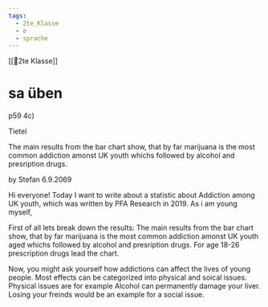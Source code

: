 ```yaml
---
tags:
  - 2te_Klasse
  - e
  - sprache
---
```

[[🥲2te Klasse]]

# sa üben

p59 4c)

Tietel

The main results from the bar chart show, that by far marijuana is the most common addiction amonst UK youth whichs followed by alcohol and presription drugs.

by Stefan 
6.9.2069

Hi everyone!
Today I want to write about a statistic about Addiction among UK youth, which was written by PFA Research in 2019. As i am young myself, 

First of all lets break down the results: The main results from the bar chart show, that by far marijuana is the most common addiction amonst UK youth aged whichs followed by alcohol and presription drugs. For age 18-26 prescription drugs lead the chart.

Now, you might ask yourself how addictions can affect the lives of young people. Most effects can be categorized into physical and soical issues. Physical issues are for example Alcohol can permanently damage your liver. Losing your freinds would be an example for a social issue.


